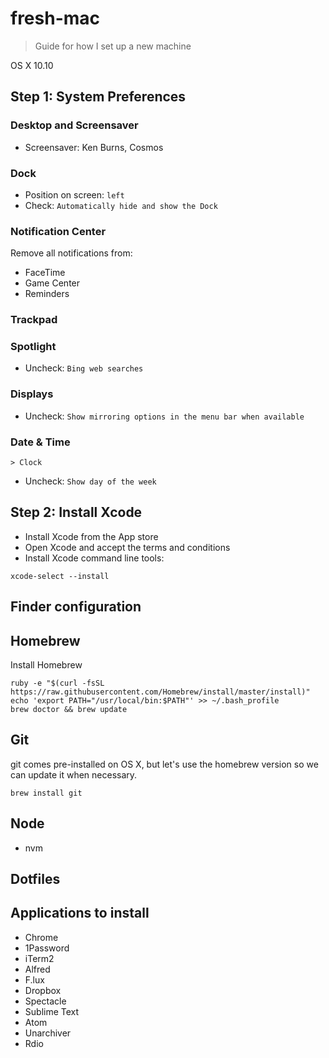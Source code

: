 # fresh-mac
> Guide for how I set up a new machine

OS X 10.10

## Step 1: System Preferences

### Desktop and Screensaver

- Screensaver: Ken Burns, Cosmos

### Dock

- Position on screen: `left`
- Check: `Automatically hide and show the Dock`

### Notification Center

Remove all notifications from:
  - FaceTime
  - Game Center
  - Reminders

### Trackpad

### Spotlight

- Uncheck: `Bing web searches`

### Displays

- Uncheck: `Show mirroring options in the menu bar when available`


### Date & Time

`> Clock`

- Uncheck: `Show day of the week`

## Step 2: Install Xcode

- Install Xcode from the App store
- Open Xcode and accept the terms and conditions
- Install Xcode command line tools:

```
xcode-select --install
```

## Finder configuration

## Homebrew

Install Homebrew

```
ruby -e "$(curl -fsSL https://raw.githubusercontent.com/Homebrew/install/master/install)"
echo 'export PATH="/usr/local/bin:$PATH"' >> ~/.bash_profile
brew doctor && brew update
```

## Git

git comes pre-installed on OS X, but let's use the homebrew version so we can update it when necessary.

```
brew install git
```


## Node

- nvm

## Dotfiles

## Applications to install

- Chrome
- 1Password
- iTerm2
- Alfred
- F.lux
- Dropbox
- Spectacle
- Sublime Text
- Atom
- Unarchiver
- Rdio
